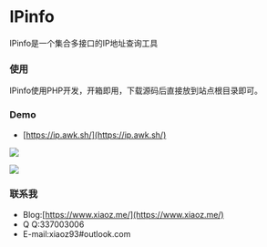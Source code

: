 # IPinfo
IPinfo是一个集合多接口的IP地址查询工具

### 使用
IPinfo使用PHP开发，开箱即用，下载源码后直接放到站点根目录即可。

### Demo
* [https://ip.awk.sh/](https://ip.awk.sh/)

![](https://imgurl.org/upload/1803/55fddb2f1faf7ce5.png)

![](https://imgurl.org/upload/1803/076e5eb67466d11a.png)

### 联系我
* Blog:[https://www.xiaoz.me/](https://www.xiaoz.me/)
* Q Q:337003006
* E-mail:xiaoz93#outlook.com
